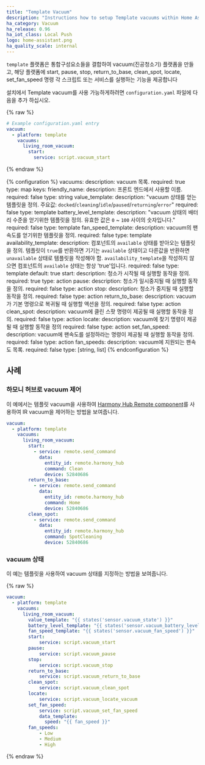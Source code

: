```yaml
---
title: "Template Vacuum"
description: "Instructions how to setup Template vacuums within Home Assistant."
ha_category: Vacuum
ha_release: 0.96
ha_iot_class: Local Push
logo: home-assistant.png
ha_quality_scale: internal
---
```


`template` 플랫폼은 통합구성요소들을 결합하여 vacuum(진공청소기) 플랫폼을 만들고, 해당 플랫폼에 start, pause, stop, return_to_base, clean_spot, locate, set_fan_speed 명령 각 스크립트 또는 서비스를 실행하는 기능을 제공합니다 

설치에서 Template vacuum를 사용 가능하게하려면 `configuration.yaml` 파일에 다음을 추가 하십시오.

{% raw %}

```yaml
# Example configuration.yaml entry
vacuum:
  - platform: template
    vacuums:
      living_room_vacuum:
        start:
          service: script.vacuum_start
```

{% endraw %}

{% configuration %}
  vacuums:
    description: vacuum 목록.
    required: true
    type: map
    keys:
      friendly_name:
        description: 프론트 엔드에서 사용할 이름.
        required: false
        type: string
      value_template:
        description: "vacuum 상태를 얻는 템플릿을 정의. 주요값: `docked`/`cleaning`/`idle`/`paused`/`returning`/`error`"
        required: false
        type: template
      battery_level_template:
        description: "vacuum 상태의 배터리 수준을 얻기위한 템플릿을 정의. 유효한 값은 `0` ~ `100` 사이의 숫자입니다."
        required: false
        type: template
      fan_speed_template:
        description: vacuum의 팬속도를 얻기위한 템플릿을 정의.
        required: false
        type: template
      availability_template:
        description: 컴포넌트의 `available` 상태를 받아오는 템플릿을 정의. 템플릿이 `true`를 반환하면 기기는 `available` 상태이고 다른값을 반환하면 `unavailable` 상태로 템플릿을 작성해야 함. `availability_template`을 작성하지 않으면 컴포넌트의 `available` 상태는 항상 'true'입니다.
        required: false
        type: template
        default: true
      start:
        description: 청소가 시작될 때 실행할 동작을 정의.
        required: true
        type: action
      pause:
        description: 청소가 일시중지될 때 실행할 동작을 정의.
        required: false
        type: action
      stop:
        description: 청소가 중지될 때 실행할 동작을 정의.
        required: false
        type: action
      return_to_base:
        description: vacuum가 기본 명령으로 복귀될 때 실행할 액션을 정의.
        required: false
        type: action
      clean_spot:
        description: vacuum에 클린 스팟 명령이 제공될 때 실행할 동작을 정의.
        required: false
        type: action
      locate:
        description: vacuum에 찾기 명령이 제공될 때 실행할 동작을 정의
        required: false
        type: action
      set_fan_speed:
        description: vacuum에 팬속도를 설정하라는 명령이 제공될 때 실행할 동작을 정의.
        required: false
        type: action
      fan_speeds:
        description: vacuum에 지원되는 팬속도 목록.
        required: false
        type: [string, list]
{% endconfiguration %}

## 사례 

### 하모니 허브로 vacuum 제어

이 예에서는 템플릿 vacuum을 사용하여 [Harmony Hub Remote component](/integrations/harmony)를 사용하여 IR vacuum을 제어하는 ​​방법을 보여줍니다. 

```yaml
vacuum:
  - platform: template
    vacuums:
      living_room_vacuum:
        start:
          - service: remote.send_command
            data:
              entity_id: remote.harmony_hub
              command: Clean
              device: 52840686
        return_to_base:
          - service: remote.send_command
            data:
              entity_id: remote.harmony_hub
              command: Home
              device: 52840686
        clean_spot:
          - service: remote.send_command
            data:
              entity_id: remote.harmony_hub
              command: SpotCleaning
              device: 52840686
```

### vacuum 상태 

이 예는 템플릿을 사용하여 vacuum 상태를 지정하는 방법을 보여줍니다.

{% raw %}

```yaml
vacuum:
  - platform: template
    vacuums:
      living_room_vacuum:
        value_template: "{{ states('sensor.vacuum_state') }}"
        battery_level_template: "{{ states('sensor.vacuum_battery_level')|int }}"
        fan_speed_template: "{{ states('sensor.vacuum_fan_speed') }}"
        start:
            service: script.vacuum_start
        pause:
            service: script.vacuum_pause
        stop:
            service: script.vacuum_stop
        return_to_base:
            service: script.vacuum_return_to_base
        clean_spot:
            service: script.vacuum_clean_spot
        locate:
            service: script.vacuum_locate_vacuum
        set_fan_speed:
            service: script.vacuum_set_fan_speed
            data_template:
              speed: "{{ fan_speed }}"
        fan_speeds:
            - Low
            - Medium
            - High
```

{% endraw %}
